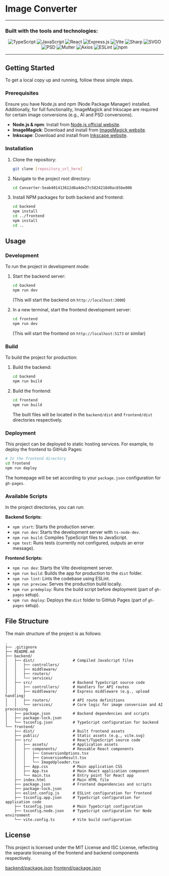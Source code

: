 # Image Converter

-----

### Built with the tools and technologies:

<p align="center">
  <img src="https://img.shields.io/badge/-TypeScript-3178C6?logo=typescript&logoColor=white" alt="TypeScript">
  <img src="https://img.shields.io/badge/-JavaScript-F7DF1E?logo=javascript&logoColor=black" alt="JavaScript">
  <img src="https://img.shields.io/badge/-React-61DAFB?logo=react&logoColor=black" alt="React">
  <img src="https://img.shields.io/badge/-Express.js-000000?logo=express&logoColor=white" alt="Express.js">
  <img src="https://img.shields.io/badge/-Vite-646CFF?logo=vite&logoColor=white" alt="Vite">
  <img src="https://img.shields.io/badge/-Sharp-6c757d?logo=sharp&logoColor=white" alt="Sharp">
  <img src="https://img.shields.io/badge/-SVGO-4B32C3?logo=svgo&logoColor=white" alt="SVGO">
  <img src="https://img.shields.io/badge/-PSD-4B32C3?logo=adobe-photoshop&logoColor=white" alt="PSD">
  <img src="https://img.shields.io/badge/-Multer-000000?logo=multer&logoColor=white" alt="Multer">
  <img src="https://img.shields.io/badge/-Axios-000000?logo=axios&logoColor=white" alt="Axios">
  <img src="https://img.shields.io/badge/-ESLint-4B32C3?logo=eslint&logoColor=white" alt="ESLint">
  <img src="https://img.shields.io/badge/-npm-CB3837?logo=npm&logoColor=white" alt="npm">
</p>

-----

## Getting Started

To get a local copy up and running, follow these simple steps.

### Prerequisites

Ensure you have Node.js and npm (Node Package Manager) installed.
Additionally, for full functionality, ImageMagick and Inkscape are required for certain image conversions (e.g., AI and PSD conversions).

  * **Node.js & npm**: Install from [Node.js official website](https://nodejs.org/).
  * **ImageMagick**: Download and install from [ImageMagick website](https://imagemagick.org/script/download.php).
  * **Inkscape**: Download and install from [Inkscape website](https://inkscape.org/release/).

### Installation

1.  Clone the repository:
    ```bash
    git clone [repository_url_here]
    ```
2.  Navigate to the project root directory:
    ```bash
    cd Converter-5eab401413612d6a4de27c5824218d0ac65be006
    ```
3.  Install NPM packages for both backend and frontend:
    ```bash
    cd backend
    npm install
    cd ../frontend
    npm install
    cd ..
    ```

## Usage

### Development

To run the project in development mode:

1.  Start the backend server:

    ```bash
    cd backend
    npm run dev
    ```

    (This will start the backend on `http://localhost:3000`)

2.  In a new terminal, start the frontend development server:

    ```bash
    cd frontend
    npm run dev
    ```

    (This will start the frontend on `http://localhost:5173` or similar)

### Build

To build the project for production:

1.  Build the backend:
    ```bash
    cd backend
    npm run build
    ```
2.  Build the frontend:
    ```bash
    cd frontend
    npm run build
    ```
    The built files will be located in the `backend/dist` and `frontend/dist` directories respectively.

### Deployment

This project can be deployed to static hosting services. For example, to deploy the frontend to GitHub Pages:

```bash
# In the frontend directory
cd frontend
npm run deploy
```

The homepage will be set according to your `package.json` configuration for `gh-pages`.

### Available Scripts

In the project directories, you can run:

**Backend Scripts:**

  * `npm start`: Starts the production server.
  * `npm run dev`: Starts the development server with `ts-node-dev`.
  * `npm run build`: Compiles TypeScript files to JavaScript.
  * `npm test`: Runs tests (currently not configured, outputs an error message).

**Frontend Scripts:**

  * `npm run dev`: Starts the Vite development server.
  * `npm run build`: Builds the app for production to the `dist` folder.
  * `npm run lint`: Lints the codebase using ESLint.
  * `npm run preview`: Serves the production build locally.
  * `npm run predeploy`: Runs the build script before deployment (part of `gh-pages` setup).
  * `npm run deploy`: Deploys the `dist` folder to GitHub Pages (part of `gh-pages` setup).

## File Structure

The main structure of the project is as follows:

```
.
├── .gitignore
├── README.md
├── backend/
│   ├── dist/                 # Compiled JavaScript files
│   │   ├── controllers/
│   │   ├── middleware/
│   │   ├── routers/
│   │   └── services/
│   ├── src/                  # Backend TypeScript source code
│   │   ├── controllers/      # Handlers for API routes
│   │   ├── middleware/       # Express middleware (e.g., upload handling)
│   │   ├── routers/          # API route definitions
│   │   └── services/         # Core logic for image conversion and AI processing
│   ├── package.json          # Backend dependencies and scripts
│   ├── package-lock.json
│   └── tsconfig.json         # TypeScript configuration for backend
└── frontend/
    ├── dist/                 # Built frontend assets
    ├── public/               # Static assets (e.g., vite.svg)
    ├── src/                  # React/TypeScript source code
    │   ├── assets/           # Application assets
    │   ├── components/       # Reusable React components
    │   │   ├── ConversionOptions.tsx
    │   │   ├── ConversionResult.tsx
    │   │   └── ImageUploader.tsx
    │   ├── App.css           # Main application CSS
    │   ├── App.tsx           # Main React application component
    │   └── main.tsx          # Entry point for React app
    ├── index.html            # Main HTML file
    ├── package.json          # Frontend dependencies and scripts
    ├── package-lock.json
    ├── eslint.config.js      # ESLint configuration for frontend
    ├── tsconfig.app.json     # TypeScript configuration for application code
    ├── tsconfig.json         # Main TypeScript configuration
    ├── tsconfig.node.json    # TypeScript configuration for Node environment
    └── vite.config.ts        # Vite build configuration
```

## License

This project is licensed under the MIT License and ISC License, reflecting the separate licensing of the frontend and backend components respectively.

[backend/package.json](https://www.google.com/search?q=uploaded:ramadharanuh/converter/Converter-5eab401413612d6a4de27c5824218d0ac65be006/backend/package.json)
[frontend/package.json](https://www.google.com/search?q=uploaded:ramadharanuh/converter/Converter-5eab401413612d6a4de27c5824218d0ac65be006/frontend/package.json)
